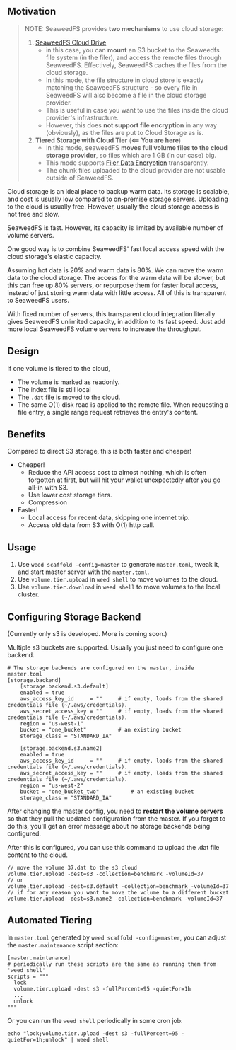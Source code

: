 ## Motivation

> NOTE: SeaweedFS provides **two mechanisms** to use cloud storage:
>  1) [SeaweedFS Cloud Drive](https://github.com/seaweedfs/seaweedfs/wiki/Cloud-Drive-Benefits)
>     - in this case, you can **mount** an S3 bucket to the Seaweedfs file system (in the filer), and access the remote files
>       through SeaweedFS. Effectively, SeaweedFS caches the files from the cloud storage.
>     - In this mode, the file structure in cloud store is exactly matching the SeaweedFS structure - so every
>       file in SeaweedFS will also become a file in the cloud storage provider.
>     - This is useful in case you want to use the files inside the cloud provider's infrastructure.
>     - However, this does **not support file encryption** in any way (obviously), as the files are put to Cloud Storage as is.
>  2) **Tiered Storage with Cloud Tier** (**<== You are here**)
>     - In this mode, seaweedFS **moves full volume files to the cloud storage provider**, so files which are 1 GB (in our case) big.
>     - This mode supports [Filer Data Encryption](https://github.com/seaweedfs/seaweedfs/wiki/Filer-Data-Encryption) transparently.
>     - The chunk files uploaded to the cloud provider are not usable outside of SeaweedFS.



Cloud storage is an ideal place to backup warm data. Its storage is scalable, and cost is usually low compared to on-premise storage servers. Uploading to the cloud is usually free. However, usually the cloud storage access is not free and slow. 

SeaweedFS is fast. However, its capacity is limited by available number of volume servers. 

One good way is to combine SeaweedFS' fast local access speed with the cloud storage's elastic capacity.

Assuming hot data is 20% and warm data is 80%. We can move the warm data to the cloud storage. The access for the warm data will be slower, but this can free up 80% servers, or repurpose them for faster local access, instead of just storing warm data with little access. All of this is transparent to SeaweedFS users.

With fixed number of servers, this transparent cloud integration literally gives SeaweedFS unlimited capacity, in addition to its fast speed. Just add more local SeaweedFS volume servers to increase the throughput. 

## Design
If one volume is tiered to the cloud, 
* The volume is marked as readonly.
* The index file is still local
* The `.dat` file is moved to the cloud. 
* The same O(1) disk read is applied to the remote file. When requesting a file entry, a single range request retrieves the entry's content.

## Benefits

Compared to direct S3 storage, this is both faster and cheaper!

* Cheaper!
  * Reduce the API access cost to almost nothing, which is often forgotten at first, but will hit your wallet unexpectedly after you go all-in with S3.
  * Use lower cost storage tiers.
  * Compression
* Faster!
  * Local access for recent data, skipping one internet trip.
  * Access old data from S3 with O(1) http call.

## Usage
1. Use `weed scaffold -config=master` to generate `master.toml`, tweak it, and start master server with the `master.toml`.
1. Use `volume.tier.upload` in `weed shell` to move volumes to the cloud.
1. Use `volume.tier.download` in `weed shell` to move volumes to the local cluster.

## Configuring Storage Backend
(Currently only s3 is developed. More is coming soon.)

Multiple s3 buckets are supported. Usually you just need to configure one backend.

```
# The storage backends are configured on the master, inside master.toml
[storage.backend]
	[storage.backend.s3.default]
	enabled = true
	aws_access_key_id     = ""     # if empty, loads from the shared credentials file (~/.aws/credentials).
	aws_secret_access_key = ""     # if empty, loads from the shared credentials file (~/.aws/credentials).
	region = "us-west-1"
	bucket = "one_bucket"          # an existing bucket
	storage_class = "STANDARD_IA"

	[storage.backend.s3.name2]
	enabled = true
	aws_access_key_id     = ""     # if empty, loads from the shared credentials file (~/.aws/credentials).
	aws_secret_access_key = ""     # if empty, loads from the shared credentials file (~/.aws/credentials).
	region = "us-west-2"
	bucket = "one_bucket_two"          # an existing bucket
	storage_class = "STANDARD_IA"

```

After changing the master config, you need to **restart the volume servers** so that they pull the updated configuration
from the master. If you forget to do this, you'll get an error message about no storage backends being configured.

After this is configured, you can use this command to upload the .dat file content to the cloud.

```
// move the volume 37.dat to the s3 cloud
volume.tier.upload -dest=s3 -collection=benchmark -volumeId=37
// or
volume.tier.upload -dest=s3.default -collection=benchmark -volumeId=37
// if for any reason you want to move the volume to a different bucket
volume.tier.upload -dest=s3.name2 -collection=benchmark -volumeId=37

```

## Automated Tiering
In `master.toml` generated by `weed scaffold -config=master`, you can adjust the `master.maintenance` script section:
```
[master.maintenance]
# periodically run these scripts are the same as running them from 'weed shell'
scripts = """
  lock
  volume.tier.upload -dest s3 -fullPercent=95 -quietFor=1h
  ...
  unlock
"""
```

Or you can run the `weed shell` periodically in some cron job:
```
echo "lock;volume.tier.upload -dest s3 -fullPercent=95 -quietFor=1h;unlock" | weed shell
```
